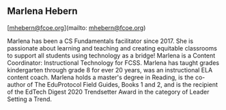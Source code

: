 ## Marlena Hebern[mhebern@fcoe.org](mailto: mhebern@fcoe.org)Marlena has been a CS Fundamentals facilitator since 2017. She is passionate about learning and teaching and creating equitable classrooms to support all students using technology as a bridge! Marlena is a Content Coordinator: Instructional Technology for FCSS. Marlena has taught grades kindergarten through grade 8 for ever 20 years, was an instructional ELA content coach. Marlena holds a master's degree in Reading, is the co-author of The EduProtocol Field Guides, Books 1 and 2, and is the recipient of the EdTech Digest 2020 Trendsetter Award in the category of Leader Setting a Trend. 
